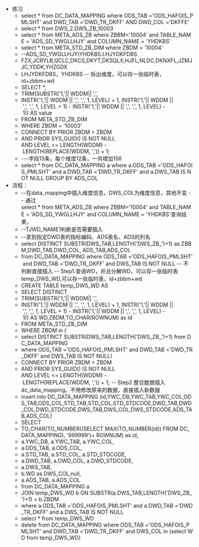 - 练习
	- select * from DC_DATA_MAPPING where ODS_TAB ='ODS_HAFOIS_PMLSHT' and DWD_TAB ='DWD_TR_DKFF' AND DWD_COL ='DKFFE'
	- select * from DWS_2.DWS_ZB_10003
	- select * from META_ADS_ZB where ZBBM='10004' and TABLE_NAME = 'ADS_SD_YWGLLHJY' and COLUMN_NAME = 'YHDKBS'
	- select * from META_STD_ZB_DIM where ZBDM = '10004'
	- --ADS_SD_YWGLLHJY\YHDKBS.LHJYDKFDBS
	- FZX,JCRYLB,QCLC,DKCS,DKYT,DKSQLX,HJFL,NLDC,DKNXFL,JZMJJC,YDDK,YHZGDX
	- LHJYDKFDBS，YHDKBS
	  -- 拆出维度，可以存一张临时表，id+zbbm+wd
	- SELECT *,
	- TRIM(SUBSTR('1,'|| WDDM|| ',',
	- INSTR('1,'|| WDDM || ',', ',', 1, LEVEL) + 1,
	  INSTR('1,'|| WDDM || ',', ',', 1, LEVEL + 1) - INSTR('1,'|| WDDM || ',', ',', 1, LEVEL) - 1)) AS value
	- FROM META_STD_ZB_DIM
	- WHERE ZBDM = '10003'
	- CONNECT BY PRIOR ZBDM = ZBDM
	- AND PRIOR SYS_GUID() IS NOT NULL
	  AND LEVEL <= LENGTH(WDDM) - LENGTH(REPLACE(WDDM, ',')) + 1;
	- ---字段13条，每个维度12条，一共增加156
	- select * from DC_DATA_MAPPING a where a.ODS_TAB ='ODS_HAFOIS_PMLSHT' and a.DWD_TAB ='DWD_TR_DKFF' and a.DWS_TAB IS NOT NULL GROUP BY ADS_COL
- 流程：
	- --在data_mapping中插入维度信息，DWS_COL为维度信息，其他不变
	  -- 通过select * from META_ADS_ZB where ZBBM='10004' and TABLE_NAME = 'ADS_SD_YWGLLHJY' and COLUMN_NAME = 'YHDKBS'查询结果，
	- --TJWD_NAME1判断是否需要插入
	- --拿到指定DWD表的指标编码、ADS表名、ADS的列名
	- select DISTINCT SUBSTR(DWS_TAB,LENGTH('DWS_ZB_')+1) as ZBBM,DWD_TAB,DWD_COL, ADS_TAB,ADS_COL
	- from DC_DATA_MAPPING where ODS_TAB ='ODS_HAFOIS_PMLSHT' and DWD_TAB ='DWD_TR_DKFF' and DWS_TAB IS NOT NULL
	  -- 不判断直接插入
	  -- Step1.查询WD，并且分解WD，可以存一张临时表temp_DWS_WD,可以存一张临时表，id+zbbm+wd
	- CREATE TABLE temp_DWS_WD AS
	- SELECT DISTINCT
	- TRIM(SUBSTR('1,'|| WDDM|| ',',
	- INSTR('1,'|| WDDM || ',', ',', 1, LEVEL) + 1,
	  INSTR('1,'|| WDDM || ',', ',', 1, LEVEL + 1) - INSTR('1,'|| WDDM || ',', ',', 1, LEVEL) - 1)) AS WD,ZBDM,TO_CHAR(ROWNUM) as id
	- FROM META_STD_ZB_DIM
	- WHERE ZBDM in (
	- select DISTINCT SUBSTR(DWS_TAB,LENGTH('DWS_ZB_')+1) from DC_DATA_MAPPING
	- where ODS_TAB ='ODS_HAFOIS_PMLSHT' and DWD_TAB ='DWD_TR_DKFF' and DWS_TAB IS NOT NULL)
	- CONNECT BY PRIOR ZBDM = ZBDM
	- AND PRIOR SYS_GUID() IS NOT NULL
	  AND LEVEL <= LENGTH(WDDM) - LENGTH(REPLACE(WDDM, ',')) + 1;
	  -- Step2.整合数据插入dc_data_mapping。不用修改原来的数据，直接插入新数据
	- insert into DC_DATA_MAPPING (id,YWC_DB,YWC_TAB,YWC_COL,ODS_TAB,ODS_COL,STD_TAB,STD_COL,STD_STDCODE,DWD_TAB,DWD_COL,DWD_STDCODE,DWS_TAB,DWS_COL,DWS_STDCODE,ADS_TAB,ADS_COL)
	- SELECT
	- TO_CHAR(TO_NUMBER((SELECT MAX(TO_NUMBER(id)) FROM DC_DATA_MAPPING), '999999')+ ROWNUM) as id,
	- a.YWC_DB, a.YWC_TAB, a.YWC_COL,
	- a.ODS_TAB, a.ODS_COL,
	- a.STD_TAB, a.STD_COL, a.STD_STDCODE,
	- a.DWD_TAB, a.DWD_COL, a.DWD_STDCODE,
	- a.DWS_TAB,
	- b.WD as DWS_COL,null,
	- a.ADS_TAB, a.ADS_COL
	- from DC_DATA_MAPPING a
	- JOIN temp_DWS_WD b ON SUBSTR(a.DWS_TAB,LENGTH('DWS_ZB_')+1) = b.ZBDM
	- where a.ODS_TAB ='ODS_HAFOIS_PMLSHT' and a.DWD_TAB ='DWD_TR_DKFF' and a.DWS_TAB IS NOT NULL
	- select * from temp_DWS_WD
	- delete from DC_DATA_MAPPING where ODS_TAB ='ODS_HAFOIS_PMLSHT' and DWD_TAB ='DWD_TR_DKFF' and DWS_COL in (select WD from temp_DWS_WD)